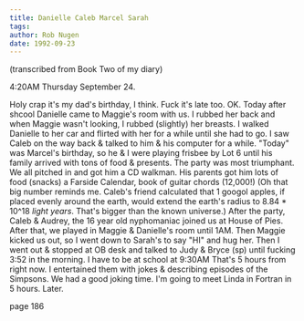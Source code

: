 ```yaml
---
title: Danielle Caleb Marcel Sarah
tags: 
author: Rob Nugen
date: 1992-09-23
---
```


<p class=note>(transcribed from Book Two of my diary)

<p class=date>4:20AM Thursday September 24.</p>

<p>Holy crap it's my dad's birthday, I think.  Fuck it's late too.  OK.  Today after shcool Danielle came to Maggie's room with us.  I rubbed her back
and when Maggie wasn't looking, I rubbed (slightly) her breasts.  I walked Danielle to her car and flirted with her for a while until she had to go.
I saw Caleb on the way back &amp; talked to him &amp; his computer for a while.  "Today" was Marcel's birthday, so he &amp; I were playing frisbee by
Lot 6 until his family arrived with tons of food &amp; presents.  The party was most triumphant.  We all pitched in and got him a CD walkman.  His
parents got him lots of food (snacks) a Farside Calendar, book of guitar chords (12,000!) (Oh that big number reminds me.  Caleb's friend calculated
that 1 googol apples, if placed evenly around the earth, would extend the earth's radius to 8.84 * 10^18 <em>light years</em>.  That's bigger than the
known universe.)  After the party, Caleb &amp; Audrey, the 16 year old nyphomaniac joined us at House of Pies.  After that, we played in Maggie &amp;
Danielle's room until 1AM.  Then Maggie kicked us out, so I went down to Sarah's to say "HI" and hug her.  Then I went out &amp; stopped at OB desk
and talked to Judy &amp; Bryce (sp) until fucking 3:52 in the morning.  I have to be at school at 9:30AM That's 5 hours from right now.  I entertained
them with jokes &amp; describing episodes of the Simpsons.  We had a good joking time.  I'm going to meet Linda in Fortran in 5 hours. Later.</p>

page 186

